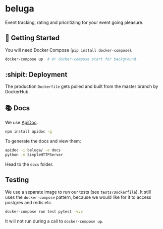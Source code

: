 beluga
===================

Event tracking, rating and prioritizing for your event going pleasure.


## :running: Getting Started

You will need Docker Compose (`pip install docker-compose`).

```bash
docker-compose up  # Or docker-compose start for background.
```

## :shipit: Deployment

The production `Dockerfile` gets pulled and built from the master
branch by DockerHub.

## :books: Docs

We use [ApiDoc](http://apidocjs.com/).

```bash
npm install apidoc -g
```

To generate the docs and view them:

```bash
apidoc -i beluga/ -o docs
python -m SimpleHTTPServer
```

Head to the `docs` folder.

## Testing

We use a separate image to run our tests (see 
`tests/Dockerfile`). It still uses the `docker-compose` pattern,
because we would like for it to access postgres and redis etc.

```bash
docker-compose run test pytest -vvv
```

It will not run during a call to `docker-compose up`.
